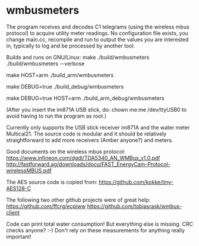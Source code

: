 # wmbusmeters
The program receives and decodes C1 telegrams
(using the wireless mbus protocol) to acquire
utility meter readings. No configuration file
exists, you change main.cc, recompile and run
to output the values you are interested in,
typically to log and be processed by another tool.

Builds and runs on GNU/Linux:
make
./build/wmbusmeters
./build/wmbusmeters --verbose

make HOST=arm
./build_arm/wmbusmeters

make DEBUG=true
./build_debug/wmbusmeters

make DEBUG=true HOST=arm
./build_arm_debug/wmbusmeters

(After you insert the im871A USB stick, do:
chown me:me /dev/ttyUSB0
to avoid having to run the program as root.)

Currently only supports the USB stick receiver im871A
and the water meter Multical21. The source code is modular
and it should be relatively straightforward to add
more receivers (Amber anyone?) and meters.

Good documents on the wireless mbus protocol:
https://www.infineon.com/dgdl/TDA5340_AN_WMBus_v1.0.pdf
http://fastforward.ag/downloads/docu/FAST_EnergyCam-Protocol-wirelessMBUS.pdf

The AES source code is copied from:
https://github.com/kokke/tiny-AES128-C

The following two other github projects were of great help:
https://github.com/ffcrg/ecpiww
https://github.com/tobiasrask/wmbus-client

Code can print total water consumption! But everything else is
missing. CRC checks anyone? :-) Don't rely on these measurements
for anything really important!

